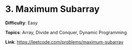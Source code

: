 # 3. Maximum Subarray

**Difficulty**: Easy

**Topics**: Array, Divide and Conquer, Dynamic Programming

**Link**: https://leetcode.com/problems/maximum-subarray
